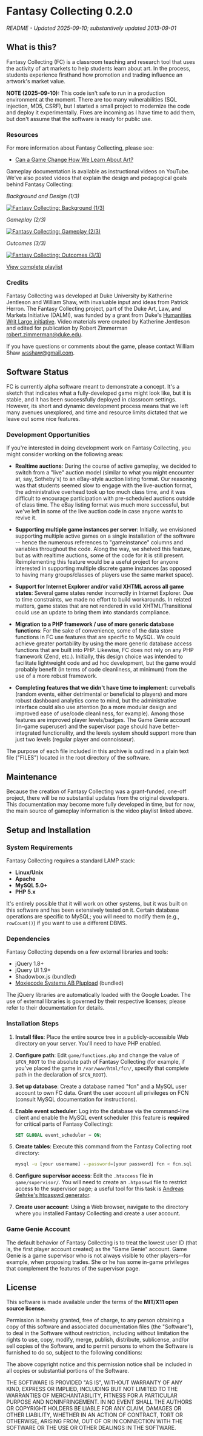 # Fantasy Collecting 0.2.0

*README - Updated 2025-09-10; substantively updated 2013-09-01*

## What is this?

Fantasy Collecting (FC) is a classroom teaching and research tool that uses the activity of art markets to help students learn about art. In the process, students experience firsthand how promotion and trading influence an artwork's market value.

**NOTE (2025-09-10):** This code isn't safe to run in a production environment at the moment. There are too many vulnerabilities (SQL injection, MD5, CSRF), but I started a small project to modernize the code and deploy it experimentally. Fixes are incoming as I have time to add them, but don't assume that the software is ready for public use.

### Resources

For more information about Fantasy Collecting, please see:
- [Can a Game Change How We Learn About Art?](http://researchcommons.library.duke.edu/can-a-game-change-how-we-learn-about-art/)

Gameplay documentation is available as instructional videos on YouTube. We've also posted videos that explain the design and pedagogical goals behind Fantasy Collecting:

*Background and Design (1/3)*

[![Fantasy Collecting: Background (1/3)](https://img.youtube.com/vi/MQsHH7fnS4c/mqdefault.jpg)](https://youtu.be/MQsHH7fnS4c?si=-BCA4INmEprM8pLV)

*Gameplay (2/3)*

[![Fantasy Collecting: Gameplay (2/3)](https://img.youtube.com/vi/i8QG2bexQKM/mqdefault.jpg)](https://youtu.be/i8QG2bexQKM?si=VikKkZ7Unx7uW4ue)

*Outcomes (3/3)*

[![Fantasy Collecting: Outcomes (3/3)](https://img.youtube.com/vi/aSNtbcCF3zg/mqdefault.jpg)](https://youtu.be/aSNtbcCF3zg?si=soNBM_t9YGwx1Qmp)

[View complete playlist](https://www.youtube.com/playlist?list=PLCtm1VP4HzgQhQtyyzM0Kdh6IiQ7F8ZrX)

### Credits

Fantasy Collecting was developed at Duke University by Katherine Jentleson and William Shaw, with invaluable input and ideas from Patrick Herron. The Fantasy Collecting project, part of the Duke Art, Law, and Markets Initiative (DALMI), was funded by a grant from Duke's [Humanities Writ Large initiative](http://humanitieswritlarge.duke.edu/). Video materials were created by Katherine Jentleson and edited for publication by Robert Zimmerman <robert.zimmerman@duke.edu>.

If you have questions or comments about the game, please contact William Shaw <wsshaw@gmail.com>.

## Software Status

FC is currently alpha software meant to demonstrate a concept. It's a sketch that indicates what a fully-developed game might look like, but it is stable, and it has been successfully deployed in classroom settings. However, its short and dynamic development process means that we left many avenues unexplored, and time and resource limits dictated that we leave out some nice features.

### Development Opportunities

If you're interested in doing development work on Fantasy Collecting, you might consider working on the following areas:

- **Realtime auctions**: During the course of active gameplay, we decided to switch from a "live" auction model (similar to what you might encounter at, say, Sotheby's) to an eBay-style auction listing format. Our reasoning was that students seemed slow to engage with the live-auction format, the administrative overhead took up too much class time, and it was difficult to encourage participation with pre-scheduled auctions outside of class time. The eBay listing format was much more successful, but we've left in some of the live auction code in case anyone wants to revive it.

- **Supporting multiple game instances per server**: Initially, we envisioned supporting multiple active games on a single installation of the software -- hence the numerous references to "gameinstance" columns and variables throughout the code. Along the way, we shelved this feature, but as with realtime auctions, some of the code for it is still present. Reimplementing this feature would be a useful project for anyone interested in supporting multiple discrete game instances (as opposed to having many groups/classes of players use the same market space).

- **Support for Internet Explorer and/or valid XHTML across all game states**: Several game states render incorrectly in Internet Explorer. Due to time constraints, we made no effort to build workarounds. In related matters, game states that are not rendered in valid XHTML/Transitional could use an update to bring them into standards compliance.

- **Migration to a PHP framework / use of more generic database functions**: For the sake of convenience, some of the data store functions in FC use features that are specific to MySQL. We could achieve greater portability by using the more generic database access functions that are built into PHP. Likewise, FC does not rely on any PHP framework (Zend, etc.). Initially, this design choice was intended to facilitate lightweight code and ad hoc development, but the game would probably benefit (in terms of code cleanliness, at minimum) from the use of a more robust framework.

- **Completing features that we didn't have time to implement**: curveballs (random events, either detrimental or beneficial to players) and more robust dashboard analytics come to mind, but the administrative interface could also use attention (to a more modular design and improved ease of use/code cleanliness, for example). Among those features are improved player levels/badges. The Game Genie account (in-game superuser) and the supervisor page should have better-integrated functionality, and the levels system should support more than just two levels (regular player and connoisseur).

The purpose of each file included in this archive is outlined in a plain text file ("FILES") located in the root directory of the software.

## Maintenance
Because the creation of Fantasy Collecting was a grant-funded, one-off project, there will be no substantial updates from the original developers. This documentation may become more fully developed in time, but for now, the main source of gameplay information is the video playlist linked above.

## Setup and Installation

### System Requirements

Fantasy Collecting requires a standard LAMP stack:
- **Linux/Unix**
- **Apache**
- **MySQL 5.0+**
- **PHP 5.x**

It's entirely possible that it will work on other systems, but it was built on this software and has been extensively tested on it. Certain database operations are specific to MySQL; you will need to modify them (e.g., `rowCount()`) if you want to use a different DBMS.

### Dependencies

Fantasy Collecting depends on a few external libraries and tools:
- jQuery 1.8+
- jQuery UI 1.9+
- Shadowbox.js (bundled)
- [Moxiecode Systems AB Plupload](http://www.moxiecode.com/products_plupload.php) (bundled)

The jQuery libraries are automatically loaded with the Google Loader. The use of external libraries is governed by their respective licenses; please refer to their documentation for details.

### Installation Steps

1. **Install files**: Place the entire source tree in a publicly-accessible Web directory on your server. You'll need to have PHP enabled.

2. **Configure path**: Edit `game/functions.php` and change the value of `$FCN_ROOT` to the absolute path of Fantasy Collecting (for example, if you've placed the game in `/var/www/html/fcn/`, specify that complete path in the declaration of `$FCN_ROOT`).

3. **Set up database**: Create a database named "fcn" and a MySQL user account to own FC data. Grant the user account all privileges on FCN (consult MySQL documentation for instructions).

4. **Enable event scheduler**: Log into the database via the command-line client and enable the MySQL event scheduler (this feature is **required** for critical parts of Fantasy Collecting):
   ```sql
   SET GLOBAL event_scheduler = ON;
   ```

5. **Create tables**: Execute this command from the Fantasy Collecting root directory:
   ```bash
   mysql -u [your username] --password=[your password] fcn < fcn.sql
   ```

6. **Configure supervisor access**: Edit the `.htaccess` file in `game/supervisor/`. You will need to create an `.htpasswd` file to restrict access to the supervisor page; a useful tool for this task is [Andreas Gehrke's htpasswd generator](http://www.htaccesstools.com/htpasswd-generator/).

7. **Create user account**: Using a Web browser, navigate to the directory where you installed Fantasy Collecting and create a user account.

### Game Genie Account

The default behavior of Fantasy Collecting is to treat the lowest user ID (that is, the first player account created) as the "Game Genie" account. Game Genie is a game supervisor who is not always visible to other players--for example, when proposing trades. She or he has some in-game privileges that complement the features of the supervisor page.

## License

This software is made available under the terms of the **MIT/X11 open source license**.

Permission is hereby granted, free of charge, to any person obtaining a copy of this software and associated documentation files (the "Software"), to deal in the Software without restriction, including without limitation the rights to use, copy, modify, merge, publish, distribute, sublicense, and/or sell copies of the Software, and to permit persons to whom the Software is furnished to do so, subject to the following conditions:

The above copyright notice and this permission notice shall be included in all copies or substantial portions of the Software.

THE SOFTWARE IS PROVIDED "AS IS", WITHOUT WARRANTY OF ANY KIND, EXPRESS OR IMPLIED, INCLUDING BUT NOT LIMITED TO THE WARRANTIES OF MERCHANTABILITY, FITNESS FOR A PARTICULAR PURPOSE AND NONINFRINGEMENT. IN NO EVENT SHALL THE AUTHORS OR COPYRIGHT HOLDERS BE LIABLE FOR ANY CLAIM, DAMAGES OR OTHER LIABILITY, WHETHER IN AN ACTION OF CONTRACT, TORT OR OTHERWISE, ARISING FROM, OUT OF OR IN CONNECTION WITH THE SOFTWARE OR THE USE OR OTHER DEALINGS IN THE SOFTWARE.
